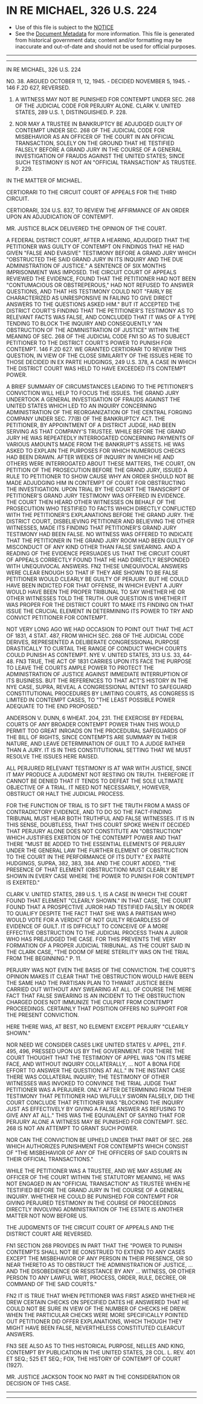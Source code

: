 ---
---

# IN RE MICHAEL, 326 U.S. 224

* Use of this file is subject to the [NOTICE](https://github.com/publicdocs/notice/blob/master/NOTICE)
* See the [Document Metadata](../../../) for more information.
  This file is generated from historical government data; content and/or formatting may be inaccurate and out-of-date and should not be used for official purposes.

----------
----------

IN RE MICHAEL, 326 U.S. 224

NO. 38.  ARGUED OCTOBER 11, 12, 1945.  - DECIDED NOVEMBER 5, 1945.  - 146 F.2D 627, REVERSED.

1.  A WITNESS MAY NOT BE PUNISHED FOR CONTEMPT UNDER SEC. 268 OF THE JUDICIAL CODE FOR PERJURY ALONE.  CLARK V. UNITED STATES, 289 U.S. 1, DISTINGUISHED.  P. 228.

2.  NOR MAY A TRUSTEE IN BANKRUPTCY BE ADJUDGED GUILTY OF CONTEMPT UNDER SEC. 268 OF THE JUDICIAL CODE FOR MISBEHAVIOR AS AN OFFICER OF THE COURT IN AN OFFICIAL TRANSACTION, SOLELY ON THE GROUND THAT HE TESTIFIED FALSELY BEFORE A GRAND JURY IN THE COURSE OF A GENERAL INVESTIGATION OF FRAUDS AGAINST THE UNITED STATES; SINCE SUCH TESTIMONY IS NOT AN "OFFICIAL TRANSACTION" AS TRUSTEE.  P. 229.

IN THE MATTER OF MICHAEL.

CERTIORARI TO THE CIRCUIT COURT OF APPEALS FOR THE THIRD CIRCUIT.

CERTIORARI, 324 U.S. 837, TO REVIEW THE AFFIRMANCE OF AN ORDER UPON AN ADJUDICATION OF CONTEMPT.

MR. JUSTICE BLACK DELIVERED THE OPINION OF THE COURT.

A FEDERAL DISTRICT COURT, AFTER A HEARING, ADJUDGED THAT THE PETITIONER WAS GUILTY OF CONTEMPT ON FINDINGS THAT HE HAD GIVEN "FALSE AND EVASIVE" TESTIMONY BEFORE A GRAND JURY WHICH "OBSTRUCTED THE SAID GRAND JURY IN ITS INQUIRY AND THE DUE ADMINISTRATION OF JUSTICE."  A SENTENCE OF SIX MONTHS IMPRISONMENT WAS IMPOSED.  THE CIRCUIT COURT OF APPEALS REVIEWED THE EVIDENCE, FOUND THAT THE PETITIONER HAD NOT BEEN "CONTUMACIOUS OR OBSTREPEROUS," HAD NOT REFUSED TO ANSWER QUESTIONS, AND THAT HIS TESTIMONY COULD NOT "FAIRLY BE CHARACTERIZED AS UNRESPONSIVE IN FAILING TO GIVE DIRECT ANSWERS TO THE QUESTIONS ASKED HIM."  BUT IT ACCEPTED THE DISTRICT COURT'S FINDING THAT THE PETITIONER'S TESTIMONY AS TO RELEVANT FACTS WAS FALSE, AND CONCLUDED THAT IT WAS OF A TYPE TENDING TO BLOCK THE INQUIRY AND CONSEQUENTLY "AN OBSTRUCTION OF THE ADMINISTRATION OF JUSTICE" WITHIN THE MEANING OF SEC. 268 OF THE JUDICIAL CODE  FN1  SO AS TO SUBJECT PETITIONER TO THE DISTRICT COURT'S POWER TO PUNISH FOR CONTEMPT.  146 F.2D 627.  WE GRANTED CERTIORARI TO REVIEW THIS QUESTION, IN VIEW OF THE CLOSE SIMILARITY OF THE ISSUES HERE TO THOSE DECIDED IN EX PARTE HUDGINGS, 249 U.S. 378, A CASE IN WHICH THE DISTRICT COURT WAS HELD TO HAVE EXCEEDED ITS CONTEMPT POWER.

A BRIEF SUMMARY OF CIRCUMSTANCES LEADING TO THE PETITIONER'S CONVICTION WILL HELP TO FOCUS THE ISSUES.  THE GRAND JURY UNDERTOOK A GENERAL INVESTIGATION OF FRAUDS AGAINST THE UNITED STATES WHICH LED TO AN INQUIRY CONCERNING ADMINISTRATION OF THE REORGANIZATION OF THE CENTRAL FORGING COMPANY UNDER SEC. 77(B) OF THE BANKRUPTCY ACT.  THE PETITIONER, BY APPOINTMENT OF A DISTRICT JUDGE, HAD BEEN SERVING AS THAT COMPANY'S TRUSTEE.  WHILE BEFORE THE GRAND JURY HE WAS REPEATEDLY INTERROGATED CONCERNING PAYMENTS OF VARIOUS AMOUNTS MADE FROM THE BANKRUPT'S ASSETS.  HE WAS ASKED TO EXPLAIN THE PURPOSES FOR WHICH NUMEROUS CHECKS HAD BEEN DRAWN.  AFTER WEEKS OF INQUIRY IN WHICH HE AND OTHERS WERE INTERROGATED ABOUT THESE MATTERS, THE COURT, ON PETITION OF THE PROSECUTION BEFORE THE GRAND JURY, ISSUED A RULE TO PETITIONER TO SHOW CAUSE WHY AN ORDER SHOULD NOT BE MADE ADJUDGING HIM IN CONTEMPT OF COURT FOR OBSTRUCTING THE INVESTIGATION.  UPON TRIAL BY THE COURT THE TRANSCRIPT OF PETITIONER'S GRAND JURY TESTIMONY WAS OFFERED IN EVIDENCE.  THE COURT THEN HEARD OTHER WITNESSES ON BEHALF OF THE PROSECUTION WHO TESTIFIED TO FACTS WHICH DIRECTLY CONFLICTED WITH THE PETITIONER'S EXPLANATIONS BEFORE THE GRAND JURY.  THE DISTRICT COURT, DISBELIEVING PETITIONER AND BELIEVING THE OTHER WITNESSES, MADE ITS FINDING THAT PETITIONER'S GRAND JURY TESTIMONY HAD BEEN FALSE.  NO WITNESS WAS OFFERED TO INDICATE THAT THE PETITIONER IN THE GRAND JURY ROOM HAD BEEN GUILTY OF MISCONDUCT OF ANY KIND OTHER THAN FALSE SWEARING.  AND A READING OF THE EVIDENCE PERSUADES US THAT THE CIRCUIT COURT OF APPEALS CORRECTLY FOUND THAT HE HAD DIRECTLY RESPONDED WITH UNEQUIVOCAL ANSWERS.  FN2  THESE UNEQUIVOCAL ANSWERS WERE CLEAR ENOUGH SO THAT IF THEY ARE SHOWN TO BE FALSE PETITIONER WOULD CLEARLY BE GUILTY OF PERJURY.  BUT HE COULD HAVE BEEN INDICTED FOR THAT OFFENSE, IN WHICH EVENT A JURY WOULD HAVE BEEN THE PROPER TRIBUNAL TO SAY WHETHER HE OR OTHER WITNESSES TOLD THE TRUTH.  OUR QUESTION IS WHETHER IT WAS PROPER FOR THE DISTRICT COURT TO MAKE ITS FINDING ON THAT ISSUE THE CRUCIAL ELEMENT IN DETERMINING ITS POWER TO TRY AND CONVICT PETITIONER FOR CONTEMPT.

NOT VERY LONG AGO WE HAD OCCASION TO POINT OUT THAT THE ACT OF 1831, 4 STAT. 487, FROM WHICH SEC. 268 OF THE JUDICIAL CODE DERIVES, REPRESENTED A DELIBERATE CONGRESSIONAL PURPOSE DRASTICALLY TO CURTAIL THE RANGE OF CONDUCT WHICH COURTS COULD PUNISH AS CONTEMPT.  NYE V. UNITED STATES, 313 U.S. 33, 44-48.  FN3  TRUE, THE ACT OF 1831 CARRIES UPON ITS FACE THE PURPOSE TO LEAVE THE COURTS AMPLE POWER TO PROTECT THE ADMINISTRATION OF JUSTICE AGAINST IMMEDIATE INTERRUPTION OF ITS BUSINESS.  BUT THE REFERENCES TO THAT ACT'S HISTORY IN THE NYE CASE, SUPRA, REVEAL A CONGRESSIONAL INTENT TO SAFEGUARD CONSTITUTIONAL PROCEDURES BY LIMITING COURTS, AS CONGRESS IS LIMITED IN CONTEMPT CASES, TO "THE LEAST POSSIBLE POWER ADEQUATE TO THE END PROPOSED."

ANDERSON V. DUNN, 6 WHEAT.  204, 231.  THE EXERCISE BY FEDERAL COURTS OF ANY BROADER CONTEMPT POWER THAN THIS WOULD PERMIT TOO GREAT INROADS ON THE PROCEDURAL SAFEGUARDS OF THE BILL OF RIGHTS, SINCE CONTEMPTS ARE SUMMARY IN THEIR NATURE, AND LEAVE DETERMINATION OF GUILT TO A JUDGE RATHER THAN A JURY.  IT IS IN THIS CONSTITUTIONAL SETTING THAT WE MUST RESOLVE THE ISSUES HERE RAISED.

ALL PERJURED RELEVANT TESTIMONY IS AT WAR WITH JUSTICE, SINCE IT MAY PRODUCE A JUDGMENT NOT RESTING ON TRUTH.  THEREFORE IT CANNOT BE DENIED THAT IT TENDS TO DEFEAT THE SOLE ULTIMATE OBJECTIVE OF A TRIAL.  IT NEED NOT NECESSARILY, HOWEVER, OBSTRUCT OR HALT THE JUDICIAL PROCESS.

FOR THE FUNCTION OF TRIAL IS TO SIFT THE TRUTH FROM A MASS OF CONTRADICTORY EVIDENCE, AND TO DO SO THE FACT-FINDING TRIBUNAL MUST HEAR BOTH TRUTHFUL AND FALSE WITNESSES.  IT IS IN THIS SENSE, DOUBTLESS, THAT THIS COURT SPOKE WHEN IT DECIDED THAT PERJURY ALONE DOES NOT CONSTITUTE AN "OBSTRUCTION" WHICH JUSTIFIES EXERTION OF THE CONTEMPT POWER AND THAT THERE "MUST BE ADDED TO THE ESSENTIAL ELEMENTS OF PERJURY UNDER THE GENERAL LAW THE FURTHER ELEMENT OF OBSTRUCTION TO THE COURT IN THE PERFORMANCE OF ITS DUTY."  EX PARTE HUDGINGS, SUPRA, 382, 383, 384.  AND THE COURT ADDED, "THE PRESENCE OF THAT ELEMENT (OBSTRUCTION) MUST CLEARLY BE SHOWN IN EVERY CASE WHERE THE POWER TO PUNISH FOR CONTEMPT IS EXERTED."

CLARK V. UNITED STATES, 289 U.S. 1, IS A CASE IN WHICH THE COURT FOUND THAT ELEMENT "CLEARLY SHOWN."  IN THAT CASE, THE COURT FOUND THAT A PROSPECTIVE JUROR HAD TESTIFIED FALSELY IN ORDER TO QUALIFY DESPITE THE FACT THAT SHE WAS A PARTISAN WHO WOULD VOTE FOR A VERDICT OF NOT GUILTY REGARDLESS OF EVIDENCE OF GUILT.  IT IS DIFFICULT TO CONCEIVE OF A MORE EFFECTIVE OBSTRUCTION TO THE JUDICIAL PROCESS THAN A JUROR WHO HAS PREJUDGED THE CASE.  FOR THIS PREVENTS THE VERY FORMATION OF A PROPER JUDICIAL TRIBUNAL.  AS THE COURT SAID IN THE CLARK CASE, "THE DOOM OF MERE STERILITY WAS ON THE TRIAL FROM THE BEGINNING."  P. 11.

PERJURY WAS NOT EVEN THE BASIS OF THE CONVICTION.  THE COURT'S OPINION MAKES IT CLEAR THAT THE OBSTRUCTION WOULD HAVE BEEN THE SAME HAD THE PARTISAN PLAN TO THWART JUSTICE BEEN CARRIED OUT WITHOUT ANY SWEARING AT ALL.  OF COURSE THE MERE FACT THAT FALSE SWEARING IS AN INCIDENT TO THE OBSTRUCTION CHARGED DOES NOT IMMUNIZE THE CULPRIT FROM CONTEMPT PROCEEDINGS.  CERTAINLY THAT POSITION OFFERS NO SUPPORT FOR THE PRESENT CONVICTION.

HERE THERE WAS, AT BEST, NO ELEMENT EXCEPT PERJURY "CLEARLY SHOWN."

NOR NEED WE CONSIDER CASES LIKE UNITED STATES V. APPEL, 211 F. 495, 496, PRESSED UPON US BY THE GOVERNMENT.  FOR THERE THE COURT THOUGHT THAT THE TESTIMONY OF APPEL WAS "ON ITS MERE FACE, AND WITHOUT INQUIRY COLLATERALLY, ...  NOT A BONA FIDE EFFORT TO ANSWER THE QUESTIONS AT ALL."  IN THE INSTANT CASE THERE WAS COLLATERAL INQUIRY; THE TESTIMONY OF OTHER WITNESSES WAS INVOKED TO CONVINCE THE TRIAL JUDGE THAT PETITIONER WAS A PERJURER.  ONLY AFTER DETERMINING FROM THEIR TESTIMONY THAT PETITIONER HAD WILFULLY SWORN FALSELY, DID THE COURT CONCLUDE THAT PETITIONER WAS "BLOCKING THE INQUIRY JUST AS EFFECTIVELY BY GIVING A FALSE ANSWER AS REFUSING TO GIVE ANY AT ALL."  THIS WAS THE EQUIVALENT OF SAYING THAT FOR PERJURY ALONE A WITNESS MAY BE PUNISHED FOR CONTEMPT.  SEC. 268 IS NOT AN ATTEMPT TO GRANT SUCH POWER.

NOR CAN THE CONVICTION BE UPHELD UNDER THAT PART OF SEC. 268 WHICH AUTHORIZES PUNISHMENT FOR CONTEMPTS WHICH CONSIST OF "THE MISBEHAVIOR OF ANY OF THE OFFICERS OF SAID COURTS IN THEIR OFFICIAL TRANSACTIONS."

WHILE THE PETITIONER WAS A TRUSTEE, AND WE MAY ASSUME AN OFFICER OF THE COURT WITHIN THE STATUTORY MEANING, HE WAS NOT ENGAGED IN AN "OFFICIAL TRANSACTION" AS TRUSTEE WHEN HE TESTIFIED BEFORE THE GRAND JURY IN THE COURSE OF A GENERAL INQUIRY.  WHETHER HE COULD BE PUNISHED FOR CONTEMPT FOR GIVING PERJURED TESTIMONY IN THE COURSE OF PROCEEDINGS DIRECTLY INVOLVING ADMINISTRATION OF THE ESTATE IS ANOTHER MATTER NOT NOW BEFORE US.

THE JUDGMENTS OF THE CIRCUIT COURT OF APPEALS AND THE DISTRICT COURT ARE REVERSED.

FN1  SECTION 268 PROVIDES IN PART THAT THE "POWER TO PUNISH CONTEMPTS SHALL NOT BE CONSTRUED TO EXTEND TO ANY CASES EXCEPT THE MISBEHAVIOR OF ANY PERSON IN THEIR PRESENCE, OR SO NEAR THERETO AS TO OBSTRUCT THE ADMINISTRATION OF JUSTICE,  ...  AND THE DISOBEDIENCE OR RESISTANCE BY ANY  ... WITNESS, OR OTHER PERSON TO ANY LAWFUL WRIT, PROCESS, ORDER, RULE, DECREE, OR COMMAND OF THE SAID COURTS."

FN2  IT IS TRUE THAT WHEN PETITIONER WAS FIRST ASKED WHETHER HE DREW CERTAIN CHECKS ON SPECIFIED DATES HE ANSWERED THAT HE COULD NOT BE SURE IN VIEW OF THE NUMBER OF CHECKS HE DREW.  WHEN THE PARTICULAR CHECKS WERE MORE SPECIFICALLY POINTED OUT PETITIONER DID OFFER EXPLANATIONS, WHICH THOUGH THEY MIGHT HAVE BEEN FALSE, NEVERTHELESS CONSTITUTED CLEARCUT ANSWERS.

FN3  SEE ALSO AS TO THIS HISTORICAL PURPOSE, NELLES AND KING, CONTEMPT BY PUBLICATION IN THE UNITED STATES, 28 COL. L. REV. 401 ET SEQ.; 525 ET SEQ.; FOX, THE HISTORY OF CONTEMPT OF COURT (1927).

MR. JUSTICE JACKSON TOOK NO PART IN THE CONSIDERATION OR DECISION OF THIS CASE.


----------
----------

